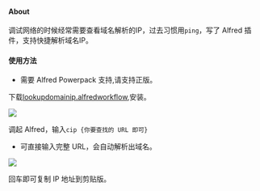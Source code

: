 
#### About

调试网络的时候经常需要查看域名解析的IP，过去习惯用`ping`，写了 Alfred 插件，支持快捷解析域名IP。

#### 使用方法

* 需要 Alfred Powerpack 支持,请支持正版。

下载[lookupdomainip.alfredworkflow](https://github.com/foru17/alfred-lookupdomainip/blob/master/lookupdomainip.alfredworkflow),安装。

![](https://luo.is26.com/source/images/cip1.jpg)

调起 Alfred，输入`cip {你要查找的 URL 即可}`

* 可直接输入完整 URL，会自动解析出域名。

![](https://luo.is26.com/source/images/cip2.jpg)

回车即可复制 IP 地址到剪贴版。


